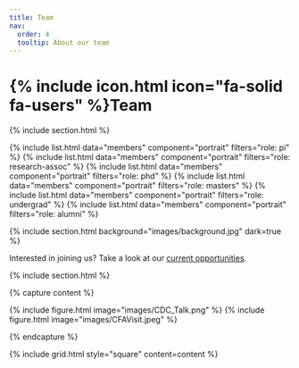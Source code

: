 ```yaml
---
title: Team
nav:
  order: 4
  tooltip: About our team
---
```


# {% include icon.html icon="fa-solid fa-users" %}Team


{% include section.html %}

{% include list.html data="members" component="portrait" filters="role: pi" %}
{% include list.html data="members" component="portrait" filters="role: research-assoc" %}
{% include list.html data="members" component="portrait" filters="role: phd" %}
{% include list.html data="members" component="portrait" filters="role: masters" %}
{% include list.html data="members" component="portrait" filters="role: undergrad" %}
{% include list.html data="members" component="portrait" filters="role: alumni" %}

{% include section.html background="images/background.jpg" dark=true %}

Interested in joining us? Take a look at our [current opportunities](https://keeganlt.github.io/AppliedIDD-website/opportunities/).

{% include section.html %}

{% capture content %}

{% include figure.html image="images/CDC_Talk.png" %}
{% include figure.html image="images/CFAVisit.jpeg" %}

{% endcapture %}

{% include grid.html style="square" content=content %}

